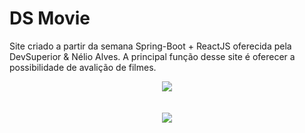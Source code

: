 # DS Movie

Site criado a partir da semana Spring-Boot + ReactJS oferecida pela DevSuperior & Nélio Alves.
A principal função desse site é oferecer a possibilidade de avalição de filmes.

<div align="center">
  <img src="https://res.cloudinary.com/srcmilena/image/upload/v1648757910/dsmovie_home_cu4hzz.png"/>
  </br></br></br>
  <img src="https://res.cloudinary.com/srcmilena/image/upload/v1648757910/dsmovie_avaliacao_gjo7dj.png"/>
</div>
